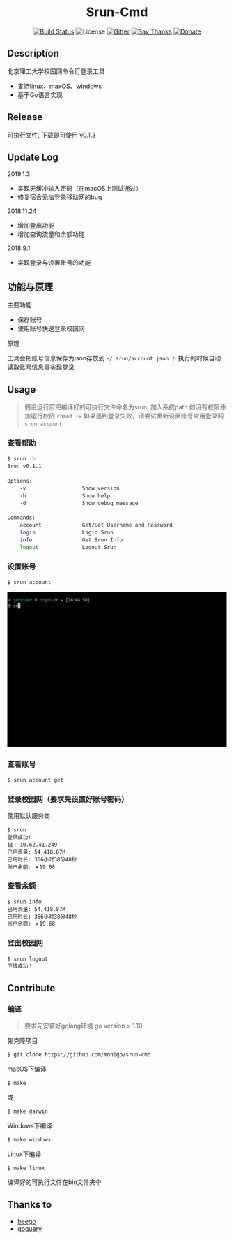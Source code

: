 <h1 align=center>Srun-Cmd</h1>
<p align="center">
  <a href="https://travis-ci.org/monigo/srun-cmd"><img src="https://travis-ci.org/monigo/srun-cmd.svg?branch=master" alt="Build Status" /></a>
  <img src="https://img.shields.io/packagist/l/doctrine/orm.svg" alt="License" />
  <a href="https://gitter.im/monigo-dev/project-login-srun"><img src="https://img.shields.io/gitter/room/nwjs/nw.js.svg" alt="Gitter" /></a>
  <a href="https://saythanks.io/to/monigo"><img src="https://img.shields.io/badge/Say%20Thanks-!-1EAEDB.svg" alt="Say Thanks" /></a>
  <a href="https://github.com/monigo/donate"><img alt="Donate" src="https://img.shields.io/badge/%24-donate-ff69b4.svg?style=flat-square" /></a>
</p>

## Description

北京理工大学校园网命令行登录工具
- 支持linux、maxOS、windows
- 基于Go语言实现

## Release

可执行文件, 下载即可使用 [v0.1.3](https://github.com/monigo/login-srun/releases/tag/v0.1.3)

## Update Log

2019.1.3
- 实现无缓冲输入密码（在macOS上测试通过）
- 修复宿舍无法登录移动网的bug

2018.11.24
- 增加登出功能
- 增加查询流量和余额功能

2018.9.1
- 实现登录与设置账号的功能

## 功能与原理

主要功能
- 保存账号
- 使用账号快速登录校园网

原理

工具会把账号信息保存为json存放到 `~/.srun/account.json` 下
执行的时候自动读取账号信息事实现登录


## Usage

> 假设运行前把编译好的可执行文件命名为srun, 加入系统path
> 如没有权限添加运行权限 `chmod +x`
> 如果遇到登录失败，请尝试重新设置账号常用登录网 `srun account`

### 查看帮助

```bash
$ srun -h
Srun v0.1.1

Options:
	-v                  Show version
	-h                  Show help
	-d                  Show debug message

Commands:
	account             Get/Set Username and Password
	login               Login Srun
	info                Get Srun Info
	logout              Logout Srun

```

### 设置账号

```bash
$ srun account
```

![demo](doc/account.gif)

### 查看账号

```bash
$ srun account get
```


### 登录校园网（要求先设置好账号密码）
使用默认服务商
```bash
$ srun
登录成功!
ip: 10.62.41.249
已用流量: 54,418.87M
已用时长: 366小时38分48秒
账户余额: ￥19.68
```

### 查看余额
```bash
$ srun info
已用流量: 54,418.87M
已用时长: 366小时38分48秒
账户余额: ￥19.68
```

### 登出校园网
```bash
$ srun logout
下线成功！
```


## Contribute

### 编译

> 要求先安装好golang环境 go version > 1.10

先克隆项目

```bash
$ git clone https://github.com/monigo/srun-cmd
```

macOS下编译

```bash
$ make
```
或
```bash
$ make darwin
```

Windows下编译
```bash
$ make windows
```

Linux下编译
```bash
$ make linux
```

编译好的可执行文件在bin文件夹中


## Thanks to

- [beego](https://github.com/astaxie/beego)
- [goquery](https://github.com/PuerkitoBio/goquery)




